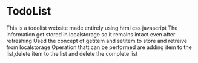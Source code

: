 # TodoList
This is a todolist website made entirely using html css javascript
The information get stored in localstorage so it remains intact even after refreshing 
Used the concept of getitem and setitem to store and retreive from localstorage 
Operation thatt can be performed are adding item to the list,delete item to the list and delete the complete list
